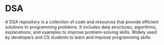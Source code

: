 # DSA
A DSA repository is a collection of code and resources that provide efficient solutions to programming problems. It includes data structures, algorithms, explanations, and examples to improve problem-solving skills. Widely used by developers and CS students to learn and improve programming skills
